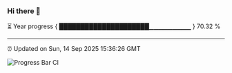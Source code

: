 ### Hi there 👋

⏳ Year progress { █████████████████████▁▁▁▁▁▁▁▁▁ } 70.32 %

---

⏰ Updated on Sun, 14 Sep 2025 15:36:26 GMT

![Progress Bar CI](https://github.com/IshwaranRudhara/GIT-ACTION/workflows/Progress%20Bar%20CI/badge.svg)
